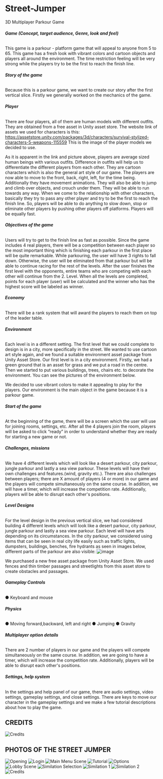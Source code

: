 # Street-Jumper
3D Multiplayer Parkour Game

###### **Game (Concept, target audience, Genre, look and feel)**

This game is a parkour - platform game that will appeal to anyone from 5 to 65. This game has a fresh look with vibrant colors and cartoon objects and players all around the environment. The time restriction feeling will be very strong while the players try to be the first to reach the finish line. 

###### **Story of the game**

Because this is a parkour game, we want to create our story after the first vertical slice. Firstly we generally worked on the mechanics of the game.

###### **Player** 

There are four players, all of them are human models with different outfits. They are obtained from a free asset in Unity asset store. The website link of assets we used for characters is this: https://assetstore.unity.com/packages/3d/characters/survival-stylized-characters-5-weapons-115559
This is the image of the player models we decided to use.
 
As it is apparent in the link and picture above, players are average sized human beings with various outfits. Difference in outfits will help us to differentiate the different players from each other. They are cartoon characters which is also the general art style of our game. The players are now able to move to the front, back, right, left, for the time being. Additionally they have movement animations. They will also be able to jump and climb over objects, and crouch under them. They will be able to run towards any way. When we come to the relationship with other characters, basically they try to pass any other player and try to be the first to reach the finish line. So, players will be able to do anything to slow down, stop or eliminate other players by pushing other players off platforms. Players will be equally fast.

###### **Objectives of the game**

Users will try to get to the finish line as fast as possible. Since the game includes 4 real players, there will be a competition between each player so the most important thing which is finishing each parkour in the first place will be quite remarkable. While parkouring, the user will have 3 rights to fall down. Otherwise, the user will be eliminated from that parkour but will be able to continue racing for the rest of the levels. After the user finishes the first level with the opponents, entire teams who are competing with each other will continue from the 2. Level. When all the levels are completed, points for each player (user) will be calculated and the winner who has the highest score will be labeled as winner.

###### **Economy** 
There will be a rank system that will award the players to reach them on top  of the leader table.

###### **Environment** 
Each level is in a different setting. The first level that we could complete to design is in a city, more specifically in the street. We wanted to use cartoon art style again, and we found a suitable environment asset package from Unity Asset Store. Our first level is in a city environment. Firstly, we had a green ground that is an asset for grass and we put a road in the centre. Then we started to put various buildings, trees, chairs etc. to decorate the environment. You can see the pictures of the environment below.

We decided to use vibrant colors to make it appealing to play for the players. Our environment is the main object in the game because it is a parkour game.

###### **Start of the game**
At the beginning of the game, there will be a screen which the user will use for joining rooms, settings, etc. After all the 4 players join the room, players will be asked to click “ready” in order to understand whether they are ready for starting a new game or not.

###### **Challenges, missions** 
We have 4 different levels which will look like a desert parkour, city parkour, jungle parkour and lastly a sea view parkour. These levels will have their own challenges and features.(wind, gravity etc.). There are also challenges between players; there are X amount of players (4 or more) in our game and the players will compete simultaneously on the same course. In addition, we will have a timer, which will increase the competition rate. Additionally, players will be able to disrupt each other's positions.

###### **Level Designs** 

For the level design in the previous vertical slice, we had considered building 4 different levels which will look like a desert parkour, city parkour, jungle parkour and lastly a sea view parkour. Each level will have arts depending on its circumstances. In the city parkour, we considered using items that can be seen in real city life easily such as traffic lights, dumpsters, buildings, benches, fire hydrants as seen in images below, different parts of the parkour are also
visible:
   ![image](https://user-images.githubusercontent.com/97740231/150644012-27d9e308-3570-4a6d-b288-3a054577683e.png)
   
We purchased a new free asset package from Unity Asset Store.
We used fences and thin timber passages and streetlights from this asset store to create obstacles and passages.

###### **Gameplay Controls** 

● Keyboard and mouse

######  **Physics** 

● Moving forward,backward, left and right
● Jumping 
● Gravity

###### **Multiplayer option details**

There are 2 number of players in our game and the players will compete simultaneously on the same course. In addition, we are going to have a timer, which will increase the competition rate. Additionally, players will be able to disrupt each other's positions.

###### **Settings, help system**

In the settings and help panel of our game, there are audio settings, video settings, gameplay settings, and close settings. There are keys to move our character in the gameplay settings and we make a few tutorial descriptions about how to play the game.

## **CREDITS**
![Credits](https://user-images.githubusercontent.com/97740231/150644110-40e23f0a-4c6a-4a20-af84-9da76dcfe520.png)

## PHOTOS OF THE STREET JUMPER

![Opening](https://user-images.githubusercontent.com/97740231/150644259-6a5e02d6-17d5-4fdf-b833-eaa63f7718a4.png)
![Login](https://user-images.githubusercontent.com/97740231/150644255-0f77e9c5-4fe4-47bc-971c-8ebab15fe5f4.png)
![Main Menu Scene](https://user-images.githubusercontent.com/97740231/150644256-79ff0bdb-5902-4613-9952-29085ce27cf3.png)
![Tutorial](https://user-images.githubusercontent.com/97740231/150644270-fdff8996-bf23-4580-aa53-633bb6d144e3.png)
![Options](https://user-images.githubusercontent.com/97740231/150644262-b3e79f50-d30e-4224-84b2-002ff41abb44.png)
![Lobby Scene](https://user-images.githubusercontent.com/97740231/150644253-abaf5887-cbc3-4224-8014-571198a8a139.png)
![Similation Selection](https://user-images.githubusercontent.com/97740231/150644268-c75f1f85-2d79-49dc-a1ef-f400c9584cb4.png)
![Similation 1](https://user-images.githubusercontent.com/97740231/150644265-a49d343f-0231-468f-8309-20397af2eb51.png)
![Similation 2](https://user-images.githubusercontent.com/97740231/150644267-7c712663-f343-4088-bc24-28dddeb625e3.png)
![Credits](https://user-images.githubusercontent.com/97740231/151028831-b7ad5339-ced8-4cf7-b979-0383c47e7ab9.png)
